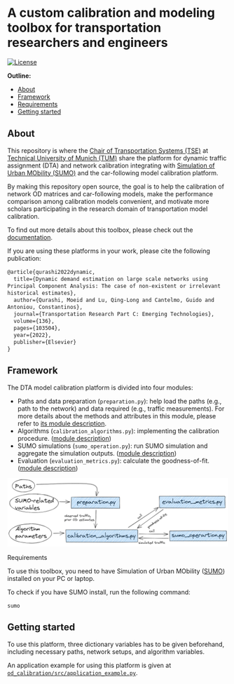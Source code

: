 # A custom calibration and modeling toolbox for transportation researchers and engineers

[![License](https://img.shields.io/badge/License-Apache_2.0-blue.svg)](https://opensource.org/licenses/Apache-2.0)

**Outline:**

- [About](#about) 
- [Framework](#framework) 
- [Requirements](#requirements)
- [Getting started](#started) 

## <a name='about'></a>About

This repository is where the [Chair of Transportation Systems (TSE)](https://www.mos.ed.tum.de/en/vvs/home/) at [Technical University of Munich (TUM)](https://www.tum.de/en/) share the platform for dynamic traffic assignment (DTA) and network calibration integrating with [Simulation of Urban MObility (SUMO)](https://sumo.dlr.de/docs/index.html) and the car-following model calibration platform.

By making this repository open source, the goal is to help the calibration of network OD matrices and car-following models, make the performance comparison among calibration models convenient, and motivate more scholars participating in the research domain of transportation model calibration.

To find out more details about this toolbox, please check out the [documentation](https://laststriker11.github.io/calibration-modeling/html/index.html).

If you are using these platforms in your work, please cite the following publication:
```
@article{qurashi2022dynamic,
  title={Dynamic demand estimation on large scale networks using Principal Component Analysis: The case of non-existent or irrelevant historical estimates},
  author={Qurashi, Moeid and Lu, Qing-Long and Cantelmo, Guido and Antoniou, Constantinos},
  journal={Transportation Research Part C: Emerging Technologies},
  volume={136},
  pages={103504},
  year={2022},
  publisher={Elsevier}
}
```

## <a name='framework'></a>Framework

The DTA model calibration platform is divided into four modules:

- Paths and data preparation (`preparation.py`): help load the paths (e.g., path to the network) and data required (e.g., traffic measurements). For more details about the methods and attributes in this module, please refer to [its module description](https://laststriker11.github.io/calibration-modeling/html/preparation.html).
- Algorithms (`calibration_algorithms.py`): implementing the calibration procedure. ([module description](https://laststriker11.github.io/calibration-modeling/html/calibration_algorithms.html))
- SUMO simulations (`sumo_operation.py`): run SUMO simulation and aggregate the simulation outputs. ([module description](https://laststriker11.github.io/calibration-modeling/html/sumo_operation.html))
- Evaluation (`evaluation_metrics.py`): calculate the goodness-of-fit. ([module description](https://laststriker11.github.io/calibration-modeling/html/evaluation_metrics.html))

![DTA model calibration platform](images/dta_calibration_platform_design.png)

<a name='requirements'></a>Requirements

To use this toolbox, you need to have Simulation of Urban MObility ([SUMO](https://sumo.dlr.de/docs/index.html)) installed on your PC or laptop.

To check if you have SUMO install, run the following command:

```
sumo
```

## <a name='started'></a>Getting started

To use this platform, three dictionary variables has to be given beforehand, including necessary paths, network setups, and algorithm variables.

An application example for using this platform is given at [`od_calibration/src/application_example.py`](./src/application_example.py).

